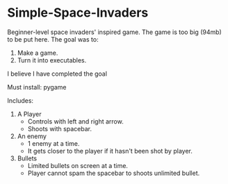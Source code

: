# Simple-Space-Invaders
Beginner-level space invaders' inspired game. The game is too big (94mb) to be put here. The goal was to:
1. Make a game.
2. Turn it into executables.

I believe I have completed the goal

Must install:
pygame

Includes:
1. A Player
   - Controls with left and right arrow.
   - Shoots with spacebar.
2. An enemy
   - 1 enemy at a time.
   - It gets closer to the player if it hasn't been shot by player.
3. Bullets
    - Limited bullets on screen at a time.
    - Player cannot spam the spacebar to shoots unlimited bullet.

